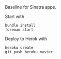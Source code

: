 Baseline for Sinatra apps.

Start with
```
bundle install
foreman start
```

Deploy to Herok with

```
heroku create
git push heroku master
```
